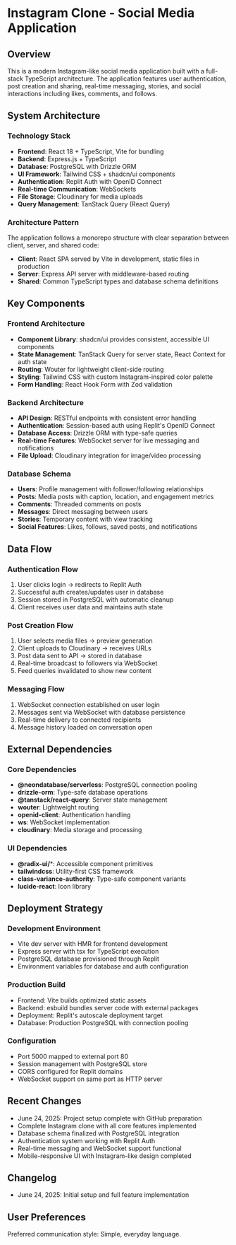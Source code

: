 # Instagram Clone - Social Media Application

## Overview
This is a modern Instagram-like social media application built with a full-stack TypeScript architecture. The application features user authentication, post creation and sharing, real-time messaging, stories, and social interactions including likes, comments, and follows.

## System Architecture

### Technology Stack
- **Frontend**: React 18 + TypeScript, Vite for bundling
- **Backend**: Express.js + TypeScript
- **Database**: PostgreSQL with Drizzle ORM
- **UI Framework**: Tailwind CSS + shadcn/ui components
- **Authentication**: Replit Auth with OpenID Connect
- **Real-time Communication**: WebSockets
- **File Storage**: Cloudinary for media uploads
- **Query Management**: TanStack Query (React Query)

### Architecture Pattern
The application follows a monorepo structure with clear separation between client, server, and shared code:
- **Client**: React SPA served by Vite in development, static files in production
- **Server**: Express API server with middleware-based routing
- **Shared**: Common TypeScript types and database schema definitions

## Key Components

### Frontend Architecture
- **Component Library**: shadcn/ui provides consistent, accessible UI components
- **State Management**: TanStack Query for server state, React Context for auth state
- **Routing**: Wouter for lightweight client-side routing
- **Styling**: Tailwind CSS with custom Instagram-inspired color palette
- **Form Handling**: React Hook Form with Zod validation

### Backend Architecture
- **API Design**: RESTful endpoints with consistent error handling
- **Authentication**: Session-based auth using Replit's OpenID Connect
- **Database Access**: Drizzle ORM with type-safe queries
- **Real-time Features**: WebSocket server for live messaging and notifications
- **File Upload**: Cloudinary integration for image/video processing

### Database Schema
- **Users**: Profile management with follower/following relationships
- **Posts**: Media posts with caption, location, and engagement metrics
- **Comments**: Threaded comments on posts
- **Messages**: Direct messaging between users
- **Stories**: Temporary content with view tracking
- **Social Features**: Likes, follows, saved posts, and notifications

## Data Flow

### Authentication Flow
1. User clicks login → redirects to Replit Auth
2. Successful auth creates/updates user in database
3. Session stored in PostgreSQL with automatic cleanup
4. Client receives user data and maintains auth state

### Post Creation Flow
1. User selects media files → preview generation
2. Client uploads to Cloudinary → receives URLs
3. Post data sent to API → stored in database
4. Real-time broadcast to followers via WebSocket
5. Feed queries invalidated to show new content

### Messaging Flow
1. WebSocket connection established on user login
2. Messages sent via WebSocket with database persistence
3. Real-time delivery to connected recipients
4. Message history loaded on conversation open

## External Dependencies

### Core Dependencies
- **@neondatabase/serverless**: PostgreSQL connection pooling
- **drizzle-orm**: Type-safe database operations
- **@tanstack/react-query**: Server state management
- **wouter**: Lightweight routing
- **openid-client**: Authentication handling
- **ws**: WebSocket implementation
- **cloudinary**: Media storage and processing

### UI Dependencies
- **@radix-ui/***: Accessible component primitives
- **tailwindcss**: Utility-first CSS framework
- **class-variance-authority**: Type-safe component variants
- **lucide-react**: Icon library

## Deployment Strategy

### Development Environment
- Vite dev server with HMR for frontend development
- Express server with tsx for TypeScript execution
- PostgreSQL database provisioned through Replit
- Environment variables for database and auth configuration

### Production Build
- Frontend: Vite builds optimized static assets
- Backend: esbuild bundles server code with external packages
- Deployment: Replit's autoscale deployment target
- Database: Production PostgreSQL with connection pooling

### Configuration
- Port 5000 mapped to external port 80
- Session management with PostgreSQL store
- CORS configured for Replit domains
- WebSocket support on same port as HTTP server

## Recent Changes
- June 24, 2025: Project setup complete with GitHub preparation
- Complete Instagram clone with all core features implemented
- Database schema finalized with PostgreSQL integration
- Authentication system working with Replit Auth
- Real-time messaging and WebSocket support functional
- Mobile-responsive UI with Instagram-like design completed

## Changelog
- June 24, 2025: Initial setup and full feature implementation

## User Preferences
Preferred communication style: Simple, everyday language.